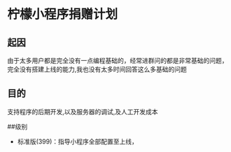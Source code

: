 # 柠檬小程序捐赠计划

## 起因
由于太多用户都是完全没有一点编程基础的，经常进群问的都是非常基础的问题，完全没有搭建上线的能力,我也没有太多时间回答这么多基础的问题

## 目的
支持程序的后期开发,以及服务器的调试,及人工开发成本

##级别
- 标准版(399)：指导小程序全部配置至上线，